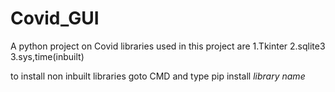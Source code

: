 # Covid_GUI
A python project on Covid 
libraries used in this project are 
1.Tkinter
2.sqlite3
3.sys,time(inbuilt)

to install non inbuilt libraries goto CMD and type pip install *library name*
